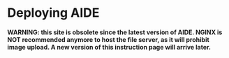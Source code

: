 # Deploying AIDE

**WARNING: this site is obsolete since the latest version of AIDE. NGINX is NOT recommended anymore to host the file server, as it will prohibit image upload. A new version of this instruction page will arrive later.**



<!-- The following instructions deploy AIde using the dedicated web server [NGINX](https://www.nginx.com/).
This affects the following instances:
* The _LabelUI_ module;
* The _AIController_ module;
* The file server.

The commands below retrieve parameters from the *.ini configuration file on the respective instance and thus require to be run in the AIde root and with the `AIDE_CONFIG_PATH` environment variable [set properly](launch_aide.md).



## Install NGINX

Carry out these instructions for all machines running one of the modules listed above.
There is no need to use a web server for the _AIWorker_ instances, as these communicate using a message broker directly.

```bash
    # install nginx
    release=$(lsb_release -sc)
    echo "deb http://nginx.org/packages/ubuntu/ $release nginx" | sudo tee -a "/etc/apt/sources.list.d/nginx.list" >> /dev/null
    echo "deb-src http://nginx.org/packages/ubuntu/ $release nginx" | sudo tee -a "/etc/apt/sources.list.d/nginx.list" >> /dev/null
    sudo apt-get update && sudo apt-get install nginx
```


## Configure the _LabelUI_ and/or _AIController_ modules

The following steps are required for every instance running one of the primary AIde modules.
If an instance is supposed to run multiple modules at once (e.g. both the _LabelUI_ and _AIController_), provide both names comma-separated below.


```bash
    gunicornDir=$(which gunicorn)                                           # the same for Gunicorn.
    aideDir=/path/to/aide/root                                              # absolute directory where the AIde code base is installed in
    configFilePath=/path/to/settings.ini                                    # absolute directory where the project's *.ini configuration file lies
    modules='LabelUI,AIController'                                          # modules to be run on this very server. You may add multiple as a comma-separated string (the order does not matter)
    host=$(python util/configDef.py --section=Server --parameter=host);     # host of the server you wish to run the modules
    port=$(python util/configDef.py --section=Server --parameter=port);     # port under which you wish to run the modules
    user=$(whoami);                                                         # user name under which to run the AIde instance
    numWorkers=5;                                                           # number of threads to run the Gunicorn server in

    
    # create gunicorn start script
    echo "#!/bin/bash
    export AIDE_CONFIG_PATH=$configFilePath
    export AIDE_MODULES=$modules
    $gunicornDir application:app --bind=$host:$port --workers=$numWorkers" >> $aideDir/startup.sh
    chmod +x $aideDir/startup.sh


    # set up gunicorn service
    echo "
    [Unit]
    Description=Gunicorn instance for AIde
    After=network.target

    [Service]
    User=$user
    Group=www-data
    WorkingDirectory=$aideDIR
    Environment=AIDE_CONFIG_PATH=$configFilePath
    Environment=AIDE_MODULES=$modules
    ExecStart=$aideDir/startup.sh


    [Install]
    WantedBy=multi-user.target
    " | sudo tee -a "/etc/systemd/system/aide.service" >> /dev/null
    sudo systemctl daemon-reload
    sudo systemctl start aide.service


    # configure nginx proxy
    echo "
        server {
            listen 80;
            location / {
                proxy_pass http://localhost:$port/;
            }
            location /static/ {
                proxy_pass http://localhost:$port/static/;
            }
        }
        #TODO: proxy_pass
    " | sudo tee -a "/etc/nginx/sites-available/aide" >> /dev/null

    sudo ln -s /etc/nginx/sites-available/aide /etc/nginx/sites-enabled

    # start service
    sudo systemctl restart nginx
```


## Configure the file server

```bash
    port=$(python util/configDef.py --section=Server --parameter=port);              # port under which you wish to run the file server
    fileDir=$(python util/configDef.py --section=FileServer --parameter=staticfiles_dir);      # absolute path under which the images are stored
    webDir=$(python util/configDef.py --section=FileServer --parameter=staticfiles_uri);          # web path under which the images can be retrieved
    echo "server {
        listen     $port default_server;

        location $webDir {
            alias $fileDir;
            autoindex off;
            sendfile on;
            sendfile_max_chunk 1m;
        }
    }" | sudo tee -a "/etc/nginx/conf.d/aide.conf" >> /dev/null


    # start service
    sudo systemctl restart nginx
``` -->